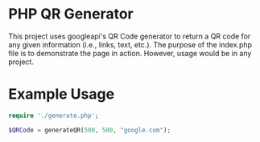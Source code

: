 # PHP QR Generator
This project uses googleapi's QR Code generator to return a QR code for any given information (i.e., links, text, etc.).
The purpose of the index.php file is to demonstrate the page in action. However, usage would be in any project. 

# Example Usage
```php
require './generate.php';

$QRCode = generateQR(500, 500, "google.com");

```